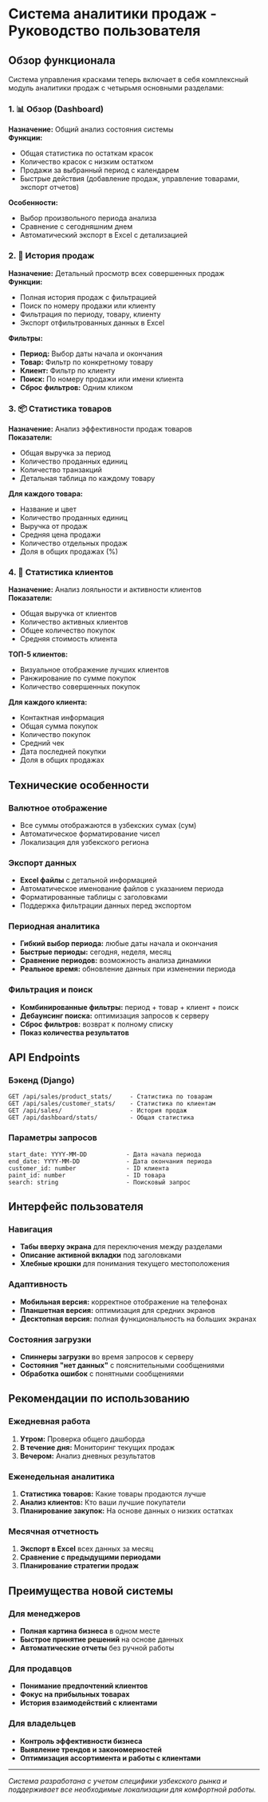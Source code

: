 # Система аналитики продаж - Руководство пользователя

## Обзор функционала

Система управления красками теперь включает в себя комплексный модуль аналитики продаж с четырьмя основными разделами:

### 1. 📊 Обзор (Dashboard)
**Назначение:** Общий анализ состояния системы  
**Функции:**
- Общая статистика по остаткам красок
- Количество красок с низким остатком
- Продажи за выбранный период с календарем
- Быстрые действия (добавление продаж, управление товарами, экспорт отчетов)

**Особенности:**
- Выбор произвольного периода анализа
- Сравнение с сегодняшним днем
- Автоматический экспорт в Excel с детализацией

### 2. 📝 История продаж  
**Назначение:** Детальный просмотр всех совершенных продаж  
**Функции:**
- Полная история продаж с фильтрацией
- Поиск по номеру продажи или клиенту
- Фильтрация по периоду, товару, клиенту
- Экспорт отфильтрованных данных в Excel

**Фильтры:**
- **Период:** Выбор даты начала и окончания
- **Товар:** Фильтр по конкретному товару
- **Клиент:** Фильтр по клиенту
- **Поиск:** По номеру продажи или имени клиента
- **Сброс фильтров:** Одним кликом

### 3. 📦 Статистика товаров
**Назначение:** Анализ эффективности продаж товаров  
**Показатели:**
- Общая выручка за период
- Количество проданных единиц
- Количество транзакций
- Детальная таблица по каждому товару

**Для каждого товара:**
- Название и цвет
- Количество проданных единиц
- Выручка от продаж
- Средняя цена продажи
- Количество отдельных продаж
- Доля в общих продажах (%)

### 4. 👥 Статистика клиентов
**Назначение:** Анализ лояльности и активности клиентов  
**Показатели:**
- Общая выручка от клиентов
- Количество активных клиентов
- Общее количество покупок
- Средняя стоимость клиента

**ТОП-5 клиентов:**
- Визуальное отображение лучших клиентов
- Ранжирование по сумме покупок
- Количество совершенных покупок

**Для каждого клиента:**
- Контактная информация
- Общая сумма покупок
- Количество покупок
- Средний чек
- Дата последней покупки
- Доля в общих продажах

## Технические особенности

### Валютное отображение
- Все суммы отображаются в узбекских сумах (сум)
- Автоматическое форматирование чисел
- Локализация для узбекского региона

### Экспорт данных
- **Excel файлы** с детальной информацией
- Автоматическое именование файлов с указанием периода
- Форматированные таблицы с заголовками
- Поддержка фильтрации данных перед экспортом

### Периодная аналитика
- **Гибкий выбор периода:** любые даты начала и окончания
- **Быстрые периоды:** сегодня, неделя, месяц
- **Сравнение периодов:** возможность анализа динамики
- **Реальное время:** обновление данных при изменении периода

### Фильтрация и поиск
- **Комбинированные фильтры:** период + товар + клиент + поиск
- **Дебаунсинг поиска:** оптимизация запросов к серверу
- **Сброс фильтров:** возврат к полному списку
- **Показ количества результатов**

## API Endpoints

### Бэкенд (Django)
```
GET /api/sales/product_stats/     - Статистика по товарам
GET /api/sales/customer_stats/    - Статистика по клиентам  
GET /api/sales/                   - История продаж
GET /api/dashboard/stats/         - Общая статистика
```

### Параметры запросов
```
start_date: YYYY-MM-DD           - Дата начала периода
end_date: YYYY-MM-DD             - Дата окончания периода
customer_id: number              - ID клиента
paint_id: number                 - ID товара
search: string                   - Поисковый запрос
```

## Интерфейс пользователя

### Навигация
- **Табы вверху экрана** для переключения между разделами
- **Описание активной вкладки** под заголовками
- **Хлебные крошки** для понимания текущего местоположения

### Адаптивность
- **Мобильная версия:** корректное отображение на телефонах
- **Планшетная версия:** оптимизация для средних экранов
- **Десктопная версия:** полная функциональность на больших экранах

### Состояния загрузки
- **Спиннеры загрузки** во время запросов к серверу
- **Состояния "нет данных"** с пояснительными сообщениями
- **Обработка ошибок** с понятными сообщениями

## Рекомендации по использованию

### Ежедневная работа
1. **Утром:** Проверка общего дашборда
2. **В течение дня:** Мониторинг текущих продаж
3. **Вечером:** Анализ дневных результатов

### Еженедельная аналитика
1. **Статистика товаров:** Какие товары продаются лучше
2. **Анализ клиентов:** Кто ваши лучшие покупатели
3. **Планирование закупок:** На основе данных о низких остатках

### Месячная отчетность
1. **Экспорт в Excel** всех данных за месяц
2. **Сравнение с предыдущими периодами**
3. **Планирование стратегии продаж**

## Преимущества новой системы

### Для менеджеров
- **Полная картина бизнеса** в одном месте
- **Быстрое принятие решений** на основе данных
- **Автоматические отчеты** без ручной работы

### Для продавцов
- **Понимание предпочтений клиентов**
- **Фокус на прибыльных товарах**
- **История взаимодействий с клиентами**

### Для владельцев
- **Контроль эффективности бизнеса**
- **Выявление трендов и закономерностей**
- **Оптимизация ассортимента и работы с клиентами**

---

*Система разработана с учетом специфики узбекского рынка и поддерживает все необходимые локализации для комфортной работы.*